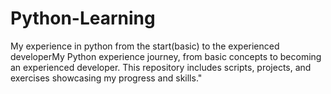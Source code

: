 # Python-Learning
My experience in python from the start(basic) to the experienced developerMy Python experience journey, from basic concepts to becoming an experienced developer. This repository includes scripts, projects, and exercises showcasing my progress and skills."
